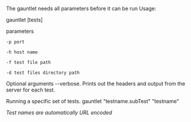The gauntlet needs all parameters before it can be run
  Usage:

  gauntlet <parameters> [tests]

  parameters

    -p port

    -h host name

    -f test file path

    -d test files directory path

Optional arguments --verbose. Prints out the headers and output from the server for each test.

Running a specific set of tests.
  gauntlet <parameters> "testname.subTest" "testname"

_Test names are automatically URL encoded_